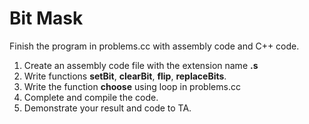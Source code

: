 # Bit Mask

Finish the program in problems.cc with assembly code and C++ code.

1. Create an assembly code file with the extension name **.s**
2. Write functions **setBit**, **clearBit**, **flip**, **replaceBits**.
3. Write the function **choose** using loop in problems.cc
4. Complete and compile the code.
5. Demonstrate your result and code to TA.
